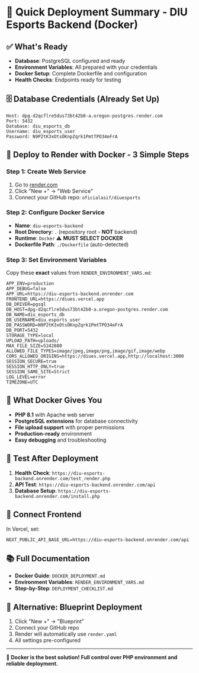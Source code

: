 # 🐳 Quick Deployment Summary - DIU Esports Backend (Docker)

## ✅ What's Ready
- **Database**: PostgreSQL configured and ready
- **Environment Variables**: All prepared with your credentials
- **Docker Setup**: Complete Dockerfile and configuration
- **Health Checks**: Endpoints ready for testing

## 🗄️ Database Credentials (Already Set Up)
```
Host: dpg-d2qcflre5dus73bt42b0-a.oregon-postgres.render.com
Port: 5432
Database: diu_esports_db
Username: diu_esports_user
Password: N9P2tK3xOtsOKnpZqrk1PmtTPO34eFrA
```

## 🚀 Deploy to Render with Docker - 3 Simple Steps

### Step 1: Create Web Service
1. Go to [render.com](https://render.com)
2. Click "New +" → "Web Service"
3. Connect your GitHub repo: `oficialasif/diuesports`

### Step 2: Configure Docker Service
- **Name**: `diu-esports-backend`
- **Root Directory**: `.` (repository root - **NOT** backend)
- **Runtime**: `Docker` ⚠️ **MUST SELECT DOCKER**
- **Dockerfile Path**: `./Dockerfile` (auto-detected)

### Step 3: Set Environment Variables
Copy these **exact** values from `RENDER_ENVIRONMENT_VARS.md`:

```env
APP_ENV=production
APP_DEBUG=false
APP_URL=https://diu-esports-backend.onrender.com
FRONTEND_URL=https://diues.vercel.app
DB_DRIVER=pgsql
DB_HOST=dpg-d2qcflre5dus73bt42b0-a.oregon-postgres.render.com
DB_NAME=diu_esports_db
DB_USERNAME=diu_esports_user
DB_PASSWORD=N9P2tK3xOtsOKnpZqrk1PmtTPO34eFrA
DB_PORT=5432
STORAGE_TYPE=local
UPLOAD_PATH=uploads/
MAX_FILE_SIZE=5242880
ALLOWED_FILE_TYPES=image/jpeg,image/png,image/gif,image/webp
CORS_ALLOWED_ORIGINS=https://diues.vercel.app,http://localhost:3000
SESSION_SECURE=true
SESSION_HTTP_ONLY=true
SESSION_SAME_SITE=Strict
LOG_LEVEL=error
TIMEZONE=UTC
```

## 🐳 What Docker Gives You
- **PHP 8.1** with Apache web server
- **PostgreSQL extensions** for database connectivity
- **File upload support** with proper permissions
- **Production-ready** environment
- **Easy debugging** and troubleshooting

## 🧪 Test After Deployment
1. **Health Check**: `https://diu-esports-backend.onrender.com/test_render.php`
2. **API Test**: `https://diu-esports-backend.onrender.com/api`
3. **Database Setup**: `https://diu-esports-backend.onrender.com/install.php`

## 🔗 Connect Frontend
In Vercel, set:
```env
NEXT_PUBLIC_API_BASE_URL=https://diu-esports-backend.onrender.com/api
```

## 📚 Full Documentation
- **Docker Guide**: `DOCKER_DEPLOYMENT.md`
- **Environment Variables**: `RENDER_ENVIRONMENT_VARS.md`
- **Step-by-Step**: `DEPLOYMENT_CHECKLIST.md`

## 🎯 Alternative: Blueprint Deployment
1. Click "New +" → "Blueprint"
2. Connect your GitHub repo
3. Render will automatically use `render.yaml`
4. All settings pre-configured

---

**🎯 Docker is the best solution! Full control over PHP environment and reliable deployment.**
